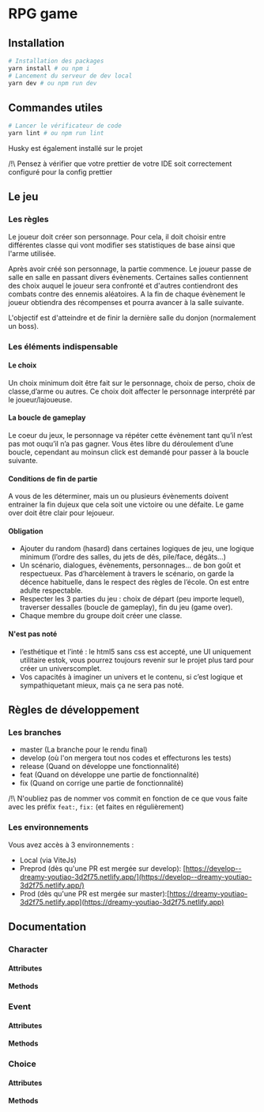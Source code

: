 # RPG game

## Installation

```bash
# Installation des packages
yarn install # ou npm i
# Lancement du serveur de dev local
yarn dev # ou npm run dev
```

## Commandes utiles

```bash
# Lancer le vérificateur de code
yarn lint # ou npm run lint
```

Husky est également installé sur le projet

/!\ Pensez à vérifier que votre prettier de votre IDE soit correctement configuré pour la config prettier

## Le jeu

### Les règles

Le joueur doit créer son personnage. Pour cela, il doit choisir entre différentes classe
qui vont modifier ses statistiques de base ainsi que l'arme utilisée.

Après avoir créé son personnage, la partie commence. Le joueur passe de salle en salle en passant
divers évènements. Certaines salles contiennent des choix auquel le joueur sera
confronté et d'autres contiendront des combats contre des ennemis aléatoires. A la
fin de chaque évènement le joueur obtiendra des récompenses et pourra avancer à la salle suivante.

L'objectif est d'atteindre et de finir la dernière salle du donjon (normalement un boss).

### Les éléments indispensable

#### Le choix

Un choix minimum doit être fait sur le personnage, choix de perso, choix de classe,d’arme ou autres.
Ce choix doit affecter le personnage interprété par le joueur/lajoueuse.

#### La boucle de gameplay

Le coeur du jeux, le personnage va répéter cette évènement tant qu’il n’est pas mot ouqu’il n’a pas gagner.
Vous êtes libre du déroulement d’une boucle, cependant au moinsun click est demandé pour passer à la boucle suivante.

#### Conditions de fin de partie

A vous de les déterminer, mais un ou plusieurs évènements doivent entrainer la fin dujeux que cela soit une
victoire ou une défaite. Le game over doit être clair pour lejoueur.

#### Obligation

- Ajouter du random (hasard) dans certaines logiques de jeu, une logique minimum
  (l’ordre des salles, du jets de dés, pile/face, dégâts...)
- Un scénario, dialogues, évènements, personnages... de bon goût et respectueux.
  Pas d’harcèlement à travers le scénario, on garde la décence habituelle,
  dans le respect des règles de l’école. On est entre adulte respectable.
- Respecter les 3 parties du jeu : choix de départ (peu importe lequel),
  traverser dessalles (boucle de gameplay), fin du jeu (game over).
- Chaque membre du groupe doit créer une classe.

#### N'est pas noté

- l’esthétique et l’inté : le html5 sans css est accepté,
  une UI uniquement utilitaire estok, vous pourrez toujours revenir
  sur le projet plus tard pour créer un universcomplet.
- Vos capacités à imaginer un univers et le contenu,
  si c’est logique et sympathiquetant mieux, mais ça ne sera pas noté.

## Règles de développement

### Les branches

- master (La branche pour le rendu final)
- develop (où l'on mergera tout nos codes et effecturons les tests)
- release (Quand on développe une fonctionnalité)
- feat (Quand on développe une partie de fonctionnalité)
- fix (Quand on corrige une partie de fonctionnalité)

/!\ N'oubliez pas de nommer vos commit en fonction de ce que vous faite avec les préfix `feat:`, `fix:` (et faites en régulièrement)

### Les environnements

Vous avez accès à 3 environnements :

- Local (via ViteJs)
- Preprod (dès qu'une PR est mergée sur develop): [https://develop--dreamy-youtiao-3d2f75.netlify.app/](https://develop--dreamy-youtiao-3d2f75.netlify.app/)
- Prod (dès qu'une PR est mergée sur master):[https://dreamy-youtiao-3d2f75.netlify.app](https://dreamy-youtiao-3d2f75.netlify.app)

## Documentation

### Character

#### Attributes

#### Methods

### Event

#### Attributes

#### Methods

### Choice

#### Attributes

#### Methods